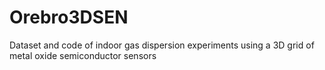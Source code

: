 # Orebro3DSEN
Dataset and code of indoor gas dispersion experiments using a 3D grid of metal oxide semiconductor sensors
